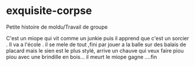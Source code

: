 # exquisite-corpse
Petite histoire de moldu/Travail de groupe

C'est un miope qui vit comme un junkie puis il apprend que c'est un sorcier . Il va a l'école . il se mele de tout ,fini par jouer a la balle sur des balais de placard mais le sien est le plus stylé, arrive un chauve qui veux faire piou piou avec une brindille en bois... il meurt le miope gagne ....fin
